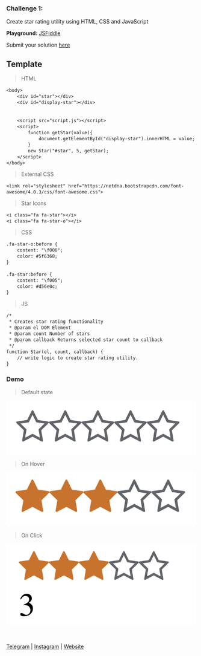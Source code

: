### Challenge 1:

Create star rating utility using HTML, CSS and JavaScript 

**Playground:** [JSFiddle](https://jsfiddle.net/devkode/wxoykdgm/)

Submit your solution [here](https://forms.gle/shjtij4vCgDJuEU39)

## Template

> HTML
```
<body>
    <div id="star"></div>
    <div id="display-star"></div>


    <script src="script.js"></script>
    <script>
        function getStar(value){
            document.getElementById("display-star").innerHTML = value;
        }
        new Star("#star", 5, getStar);
    </script>
</body>
```

> External CSS

```
<link rel="stylesheet" href="https://netdna.bootstrapcdn.com/font-awesome/4.0.3/css/font-awesome.css">
```

> Star Icons

```
<i class="fa fa-star"></i>
<i class="fa fa-star-o"></i>
```

> CSS

```
.fa-star-o:before {
    content: "\f006";
    color: #5f6368;
}

.fa-star:before {
    content: "\f005";
    color: #d56e0c;
}
```


> JS

```
/*
 * Creates star rating functionality
 * @param el DOM Element
 * @param count Number of stars
 * @param callback Returns selected star count to callback
 */
function Star(el, count, callback) {
    // write logic to create star rating utility.
}

```

### Demo

> Default state

![](./images/1.png)

> On Hover

![](./images/2.png)

> On Click

![](./images/3.png)





<br />

[Telegram](http://t.me/teamdevkode) | [Instagram](https://www.instagram.com/devkode.in/) | [Website](http://learn.devkode.in/)
